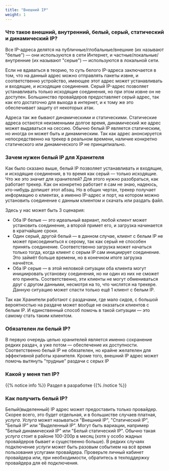 ```yaml
---
title: "Внешний IP"
weight: 1
---
```


### Что такое внешний, внутренний, белый, серый, статический и динамический IP?
Все IP-адреса делятся на публичные/глобальные/внешние (их называют "белые") — они используются в сети Интернет, и частные/локальные/внутренние (их называют "серые") — используются в локальной сети.

Если не вдаваться в теорию, то суть белого IP-адреса заключается в том, что на данный адрес можно отправлять пакеты извне, и соответственно устройство, имеющее этот адрес может устанавливать и входящие, и исходящие соединения. Серый IP-адрес позволяет устанавливать только исходящие соединения, но при этом извне он не доступен. Большинство провайдеров предоставляет серый адрес, так как его достаточно для выхода в интернет, и к тому же это обеспечивает защиту от некоторых атак.

Адреса так же бывают динамическими и статическими. Статические адреса остаются неизменными долгое время, динамический же адрес может выдаваться на сессию. Обычно белый IP является статическим, но иногда он может быть и динамическим. Так как адрес анонсируется непосредственно на трекер в реальном времени, наличие конкретно статического или динамического IP не принципиально.

### Зачем нужен белый IP для Хранителя
Как было сказано выше, белый IP позволяет устанавливать и входящие, и исходящие соединения, в то время как серый — только исходящие. Что же это значит для хранителей? Для этого нужно разобраться, как работает трекер. Как он конкретно работает я сам не знаю, надеюсь, кто-нибудь допишет этот абзац. Но в общих чертах, трекер получает информацию о клиентах, а именно IP-адрес и порт, на котором можно установить соединение с данным клиентом и скачать или раздать файл.

Здесь у нас может быть 3 сценария:
* Оба IP белые — это идеальный вариант, любой клиент может установить соединение, а второй примет его, и загрузка начинается в кратчайшие сроки.
* Один серый, другой белый — в данном случае, клиент с белым IP не может присоединиться к серому, так как серый не способен принять соединение. Соответственно загрузка может начаться только тогда, когда клиент с серым IP сам инициирует соединение. Это займёт больше времени, но в конечном итоге загрузка начнётся.
* Оба IP серые — в этой неловкой ситуации оба клиента могут инициировать установку соединения, но ни один из них не сможет его принять. Соответственно, эти клиенты не могут обмениваться друг с другом данными, несмотря на то, что числятся на трекере. Данную ситуацию может спасти только ещё 1 клиент с белым IP.

Так как Хранители работают с раздачами, где мало сидов, с большой вероятностью на раздаче может вообще не оказаться клиентов с белым IP. И единственный способ помочь в такой ситуации — это самому стать таким клиентом.

### Обязателен ли белый IP?

В первую очередь целью хранителей является именно сохранение редких раздач, а уже потом — обеспечение их доступности. Соответственно белый IP не обязателен, но крайне желателен для эффективной работы хранителя. Кроме того, внешний IP адрес может помочь вытянуть "трудные" раздачи с серых IP

### Какой у меня тип IP?

{{% notice info %}}
Раздел в разработке
{{% /notice %}}


### Как получить белый IP?

Белый(выделенный) IP адрес может предоставить только провайдер.
Скорее всего, это будет отдельная, и в большистве случаев платная, _услуга_.
_Услуга_ может называться "Внешний IP", "Статический IP", "Белый IP" или "Выделенный IP".
Могут быть вариации, например "Белый динамический IP" или "Белый статический IP".
Обычно такая _услуга_ стоит в районе 100-200р в месяц (хотя у особо жадных провайдеров бывает и существенно больше).
В редких случаях подключение _услуги_ может быть разовым событием на всё время пользования услугами провайдера.
Проверьте личный кабинет провайдера или, при необходимости, обратитесь в техподдержку провайдера для её подключения.
